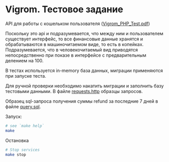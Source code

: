 # Vigrom. Тестовое задание 

API для работы с кошельком пользователя ([Vigrom_PHP_Test.pdf](Vigrom_PHP_Test.pdf))

Поскольку это api и подразумевается, что между ним и пользователем существует интерфейс, то все финансовые данные хранятся и обрабатываются в машиночитаемом виде, то есть в копейках. Подразумевается, что в человекочитаемый вид приводятся непосредственно при показе в интерфейсе с предварительным делением на 100.

В тестах используется in-memory база данных, миграции применяются при запуске теста.

Для ручной проверки необходимо накатить миграции и заполнить базу тестовыми данными. В файле [requests.http](docs/requests.http) образцы запросов.

Образец sql-запроса получения суммы refund за последние 7 дней в файле [query.sql](docs/query.sql).

Запуск:

```bash
# see `make help`
make
```

Остановка

```bash
# Stop services
make stop
```